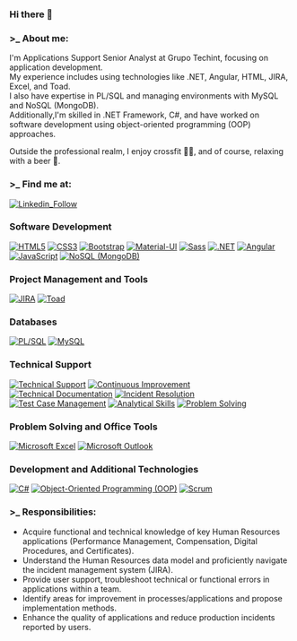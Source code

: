 ### Hi there 👋

<!--
**eliseocutrona/eliseocutrona** is a ✨ _special_ ✨ repository because its `README.md` (this file) appears on your GitHub profile.
-->

### >_ About me:
I'm Applications Support Senior Analyst at Grupo Techint, focusing on application development. 
</br>
My experience includes using technologies like .NET, Angular, HTML, JIRA, Excel, and Toad. 
</br>
I also have expertise in PL/SQL and managing environments with MySQL and NoSQL (MongoDB). 
</br>
Additionally,I'm skilled in .NET Framework, C#, and have worked on software development using object-oriented programming (OOP) approaches.
</br>

Outside the professional realm, I enjoy crossfit 🏋️‍♂️, and of course, relaxing with a beer 🍺.

### >_ Find me at:

[![Linkedin_Follow](https://img.shields.io/badge/LinkedIn-0077B5?style=for-the-badge&logo=linkedin&logoColor=white&labelColor=101010)](https://www.linkedin.com/in/eliseo-cutrona/)

<!--


.NET Angular HTML JIRA PL/SQL
Technical Support Continuous Improvement
Technical Documentation Incident Resolution
Test Case Management Analytical Skills
Problem Solving Microsoft Excel Microsoft Outlook
MySQL C#: Object-Oriented Programming
Software Development Information Technology
Scrum Object-Oriented Programming (OOP)
Data Analysis Java Linux
Git Cascading Style Sheets (CSS) JIRA
Toad JavaScript NoSQL (MongoDB) SVN
-->

### Software Development
[![HTML5](https://img.shields.io/badge/HTML5-E34F26?style=for-the-badge&logo=html5&logoColor=white&labelColor=101010)](#)
[![CSS3](https://img.shields.io/badge/CSS3-1572B6?style=for-the-badge&logo=css3&logoColor=white&labelColor=101010)](#)
[![Bootstrap](https://img.shields.io/badge/Bootstrap-563D7C?style=for-the-badge&logo=bootstrap&logoColor=white&labelColor=101010)](#)
[![Material-UI](https://img.shields.io/badge/Material_UI-0081CB?style=for-the-badge&logo=material-ui&logoColor=white&labelColor=101010)](#)
[![Sass](https://img.shields.io/badge/Sass-bf4080?style=for-the-badge&logo=sass&logoColor=white&labelColor=101010)](#)
[![.NET](https://img.shields.io/badge/.NET-512BD4?style=for-the-badge&logo=dotnet&logoColor=white&labelColor=101010)](#)
[![Angular](https://img.shields.io/badge/Angular-DD0031?style=for-the-badge&logo=angular&logoColor=white&labelColor=101010)](#)
[![JavaScript](https://img.shields.io/badge/JavaScript-F7DF1E?style=for-the-badge&logo=javascript&logoColor=white&labelColor=101010)](#)
[![NoSQL (MongoDB)](https://img.shields.io/badge/NoSQL_MongoDB-47A248?style=for-the-badge&logo=mongodb&logoColor=white&labelColor=101010)](#)

### Project Management and Tools
[![JIRA](https://img.shields.io/badge/JIRA-0052CC?style=for-the-badge&logo=jira&logoColor=white&labelColor=101010)](#)
[![Toad](https://img.shields.io/badge/Toad-555555?style=for-the-badge&logo=toad&logoColor=white&labelColor=101010)](#)

### Databases
[![PL/SQL](https://img.shields.io/badge/PLSQL-FF4500?style=for-the-badge&logo=oracle&logoColor=white&labelColor=101010)](#)
[![MySQL](https://img.shields.io/badge/MySQL-4479A1?style=for-the-badge&logo=mysql&logoColor=white&labelColor=101010)](#)

### Technical Support 
[![Technical Support](https://img.shields.io/badge/Technical_Support-008CFF?style=for-the-badge&logo=service-now&logoColor=white&labelColor=101010)](#)
[![Continuous Improvement](https://img.shields.io/badge/Continuous_Improvement-39B54A?style=for-the-badge&logo=microsoft&logoColor=white&labelColor=101010)](#)
[![Technical Documentation](https://img.shields.io/badge/Technical_Documentation-555555?style=for-the-badge&logo=read-the-docs&logoColor=white&labelColor=101010)](#)
[![Incident Resolution](https://img.shields.io/badge/Incident_Resolution-FF8C00?style=for-the-badge&logo=circleci&logoColor=white&labelColor=101010)](#)
[![Test Case Management](https://img.shields.io/badge/Test_Case_Management-555555?style=for-the-badge&logo=junit5&logoColor=white&labelColor=101010)](#)
[![Analytical Skills](https://img.shields.io/badge/Analytical_Skills-008CFF?style=for-the-badge&logo=qlik&logoColor=white&labelColor=101010)](#)
[![Problem Solving](https://img.shields.io/badge/Problem_Solving-FF4500?style=for-the-badge&logo=stackoverflow&logoColor=white&labelColor=101010)](#)


### Problem Solving and Office Tools
[![Microsoft Excel](https://img.shields.io/badge/Microsoft_Excel-217346?style=for-the-badge&logo=microsoft-excel&logoColor=white&labelColor=101010)](#)
[![Microsoft Outlook](https://img.shields.io/badge/Microsoft_Outlook-0078D4?style=for-the-badge&logo=microsoft-outlook&logoColor=white&labelColor=101010)](#)

### Development and Additional Technologies
[![C#](https://img.shields.io/badge/C%23-239120?style=for-the-badge&logo=c-sharp&logoColor=white&labelColor=101010)](#)
[![Object-Oriented Programming (OOP)](https://img.shields.io/badge/Object_Oriented_Programming-555555?style=for-the-badge&logo=stack-overflow&logoColor=white&labelColor=101010)](#)
[![Scrum](https://img.shields.io/badge/Scrum-555555?style=for-the-badge&logo=scrum-alliance&logoColor=white&labelColor=101010)](#)


### >_ Responsibilities:

- Acquire functional and technical knowledge of key Human Resources applications (Performance Management, Compensation, Digital Procedures, and Certificates).
- Understand the Human Resources data model and proficiently navigate the incident management system (JIRA).
- Provide user support, troubleshoot technical or functional errors in applications within a team.
- Identify areas for improvement in processes/applications and propose implementation methods.
- Enhance the quality of applications and reduce production incidents reported by users.





<!--
**eliseocutrona/eliseocutrona** is a ✨ _special_ ✨ repository because its `README.md` (this file) appears on your GitHub profile.

Here are some ideas to get you started:

- 🔭 I’m currently working on ...
- 🌱 I’m currently learning ...
- 👯 I’m looking to collaborate on ...
- 🤔 I’m looking for help with ...
- 💬 Ask me about ...
- 📫 How to reach me: ...
- 😄 Pronouns: ...
- ⚡ Fun fact: ...
-->
